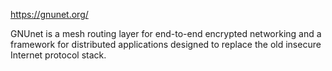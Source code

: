 https://gnunet.org/

GNUnet is a mesh routing layer for end-to-end encrypted networking and a framework for distributed applications designed to replace the old insecure Internet protocol stack.
